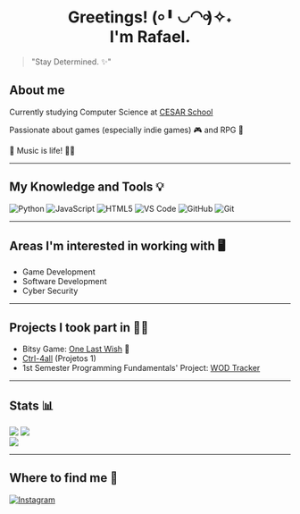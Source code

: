 <h1 align='center'> 
  Greetings! (৹╹◡◠৹)✧˖</br>I'm Rafael.
</h1>

> "Stay Determined. ✨"

## About me

Currently studying Computer Science at [CESAR School](https://www.cesar.school/)

Passionate about games (especially indie games) 🎮 and RPG 🎲

🎵 Music is life! 🎹🩵

---

## My Knowledge and Tools 💡

![Python](https://img.shields.io/badge/python-3670A0?style=for-the-badge&logo=python&logoColor=ffdd54)
![JavaScript](https://img.shields.io/badge/javascript-%23323330.svg?style=for-the-badge&logo=javascript&logoColor=%23F7DF1E)
![HTML5](https://img.shields.io/badge/html5-%23E34F26.svg?style=for-the-badge&logo=html5&logoColor=white)
![VS Code](https://img.shields.io/badge/VS%20Code-007acc?style=for-the-badge&logo=visual-studio-code&logoColor=white)
![GitHub](https://img.shields.io/badge/github-%23121011.svg?style=for-the-badge&logo=github&logoColor=white)
![Git](https://img.shields.io/badge/git-%23F05033.svg?style=for-the-badge&logo=git&logoColor=white)

---

## Areas I'm interested in working with 🖥️

- Game Development
- Software Development
- Cyber Security

---

## Projects I took part in 👨‍💻

- Bitsy Game: [One Last Wish](https://rafa-cappetta.itch.io/one-last-wish) 👻
- [Ctrl-4all](https://github.com/Marcelomenezes07/projeto-ctrl4all) (Projetos 1)
- 1st Semester Programming Fundamentals' Project: [WOD Tracker](https://github.com/kururin-DOT/Crossfit)

---

## Stats 📊

![](https://github-readme-stats.vercel.app/api?username=RafaCappetta&theme=tokyonight&show_icons=true&count_private=true&include_all_commits=true)
![](https://github-readme-stats.vercel.app/api/top-langs/?username=RafaCappetta&theme=tokyonight&include_all_commits=true&count_private=true&layout=compact)<br/>
![](https://nirzak-streak-stats.vercel.app/?user=RafaCappetta&theme=tokyonight&hide_border=false)

---

## Where to find me 🤔

[![Instagram](https://img.shields.io/badge/Instagram-E4405F?style=for-the-badge&logo=instagram&logoColor=white)](https://www.instagram.com/rafa_chiappetta/)

